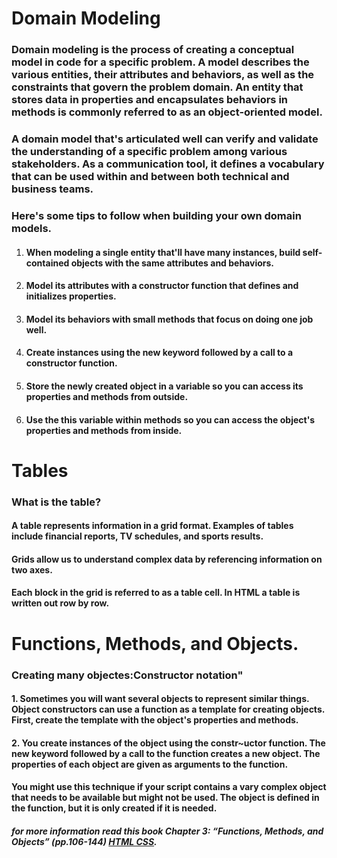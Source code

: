 # Domain Modeling
### Domain modeling is the process of creating a conceptual model in code for a specific problem. A model describes the various entities, their attributes and behaviors, as well as the constraints that govern the problem domain. An entity that stores data in properties and encapsulates behaviors in methods is commonly referred to as an object-oriented model.
### A domain model that's articulated well can verify and validate the understanding of a specific problem among various stakeholders. As a communication tool, it defines a vocabulary that can be used within and between both technical and business teams.
### Here's some tips to follow when building your own domain models.
1. #### When modeling a single entity that'll have many instances, build self-contained objects with the same attributes and behaviors.
2. #### Model its attributes with a constructor function that defines and initializes properties.
3. #### Model its behaviors with small methods that focus on doing one job well.
4. #### Create instances using the new keyword followed by a call to a constructor function.
5. #### Store the newly created object in a variable so you can access its properties and methods from outside.
6. #### Use the this variable within methods so you can access the object's properties and methods from inside.
# Tables
### What is the table?
#### A table represents information in a grid format. Examples of tables include financial reports, TV schedules, and sports results.
#### Grids allow us to understand complex data by referencing information on two axes.
#### Each block in the grid is referred to as a table cell. In HTML a table is written out row by row.

# Functions, Methods, and Objects.
### Creating many objectes:Constructor notation"
#### 1. Sometimes you will want several objects to represent similar things. Object constructors can use a function as a template for creating objects. First, create the template with the object's properties and methods.
#### 2. You create instances of the object using the constr~uctor function. The new keyword followed by a call to the function creates a new object. The properties of each object are given as arguments to the function.
#### You might use this technique if your script contains a vary complex object that needs to be available but might not be used. The object is defined in the function, but it is only created if it is needed. 

##### **for more information read this book Chapter 3: “Functions, Methods, and Objects” (pp.106-144) [HTML CSS](https://drive.google.com/file/d/1L74jU_Js5jSjbi2hg87TNyT-hnVkoXwJ/view).**




